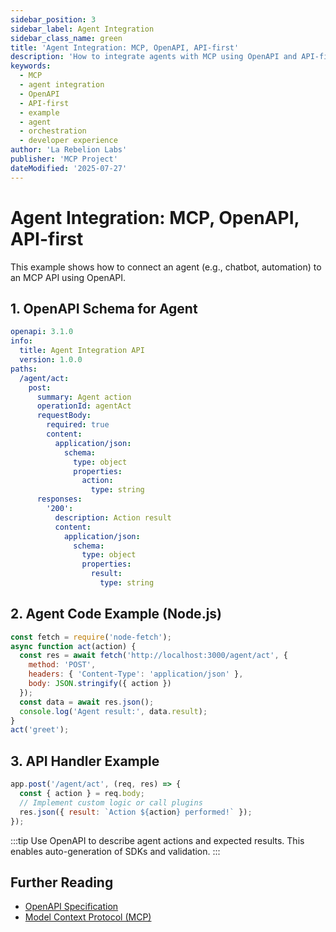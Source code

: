 ```yaml
---
sidebar_position: 3
sidebar_label: Agent Integration
sidebar_class_name: green
title: 'Agent Integration: MCP, OpenAPI, API-first'
description: 'How to integrate agents with MCP using OpenAPI and API-first principles. Includes code, hooks, and best practices.'
keywords:
  - MCP
  - agent integration
  - OpenAPI
  - API-first
  - example
  - agent
  - orchestration
  - developer experience
author: 'La Rebelion Labs'
publisher: 'MCP Project'
dateModified: '2025-07-27'
---
```


# Agent Integration: MCP, OpenAPI, API-first

This example shows how to connect an agent (e.g., chatbot, automation) to an MCP API using OpenAPI.

## 1. OpenAPI Schema for Agent
```yaml
openapi: 3.1.0
info:
  title: Agent Integration API
  version: 1.0.0
paths:
  /agent/act:
    post:
      summary: Agent action
      operationId: agentAct
      requestBody:
        required: true
        content:
          application/json:
            schema:
              type: object
              properties:
                action:
                  type: string
      responses:
        '200':
          description: Action result
          content:
            application/json:
              schema:
                type: object
                properties:
                  result:
                    type: string
```

## 2. Agent Code Example (Node.js)
```js
const fetch = require('node-fetch');
async function act(action) {
  const res = await fetch('http://localhost:3000/agent/act', {
    method: 'POST',
    headers: { 'Content-Type': 'application/json' },
    body: JSON.stringify({ action })
  });
  const data = await res.json();
  console.log('Agent result:', data.result);
}
act('greet');
```

## 3. API Handler Example
```js
app.post('/agent/act', (req, res) => {
  const { action } = req.body;
  // Implement custom logic or call plugins
  res.json({ result: `Action ${action} performed!` });
});
```

:::tip
Use OpenAPI to describe agent actions and expected results. This enables auto-generation of SDKs and validation.
:::

## Further Reading
- [OpenAPI Specification](https://swagger.io/specification/)
- [Model Context Protocol (MCP)](https://github.com/la-rebelion)
